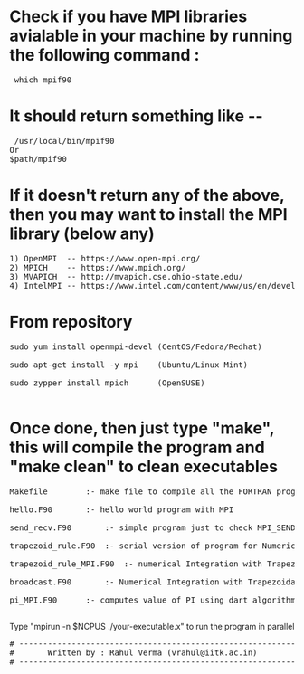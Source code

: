# Check if you have MPI libraries avialable in your machine by running the following command :
<pre> which mpif90 </pre>
# It should return something like --
<pre> /usr/local/bin/mpif90 
Or
$path/mpif90
</pre>
# If it doesn't return any of the above, then you may want to install the MPI library (below any)
<pre>
1) OpenMPI  -- https://www.open-mpi.org/
2) MPICH    -- https://www.mpich.org/
3) MVAPICH  -- http://mvapich.cse.ohio-state.edu/
4) IntelMPI -- https://www.intel.com/content/www/us/en/developer/tools/oneapi/toolkits.html#hpc-kit
</pre>
# From repository
<pre>
sudo yum install openmpi-devel (CentOS/Fedora/Redhat)	<br />
sudo apt-get install -y mpi    (Ubuntu/Linux Mint)	<br />
sudo zypper install mpich      (OpenSUSE)		<br />
</pre>
# Once done, then just type "make", this will compile the program and "make clean" to clean executables
<pre>
Makefile  		:- make file to compile all the FORTRAN programs 				<br />
hello.F90		:- hello world program with MPI							<br />
send_recv.F90		:- simple program just to check MPI_SEND/RECV routines				<br />
trapezoid_rule.F90	:- serial version of program for Numerical Integration with Trapezoidal rule	<br />
trapezoid_rule_MPI.F90  :- numerical Integration with Trapezoidal rule using MPI_SEND/RECV routines	<br />
broadcast.F90		:- Numerical Integration with Trapezoidal rule using MPI_BCAST routines		<br />
pi_MPI.F90		:- computes value of PI using dart algorithm					<br />
</pre>

Type "mpirun -n $NCPUS ./your-executable.x" to run the program in parallel
<pre>
# --------------------------------------------------------------------------
#	    Written by : Rahul Verma (vrahul@iitk.ac.in)
# --------------------------------------------------------------------------
</pre>
